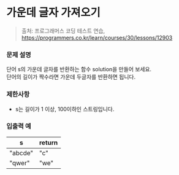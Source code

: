 # 가운데 글자 가져오기
> 출처: 프로그래머스 코딩 테스트 연습, https://programmers.co.kr/learn/courses/30/lessons/12903

### 문제 설명
단어 s의 가운데 글자를 반환하는 함수 solution을 만들어 보세요.  
단어의 길이가 짝수라면 가운데 두글자를 반환하면 됩니다.

### 제한사항
- s는 길이가 1 이상, 100이하인 스트링입니다.

### 입출력 예 
s | return
---|---
"abcde" | "c"
"qwer" | "we"
